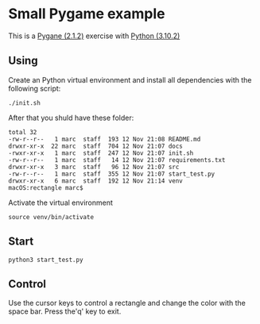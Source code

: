 # Small Pygame example

This is a [Pygane (2.1.2)](https://www.pygame.org/news[Pygame) exercise with [Python (3.10.2)](https://www.python.org/downloads/)

## Using
Create an Python virtual environment and install all dependencies with the following script:

    ./init.sh

After that you shuld have these folder:

    total 32
    -rw-r--r--   1 marc  staff  193 12 Nov 21:08 README.md
    drwxr-xr-x  22 marc  staff  704 12 Nov 21:07 docs
    -rwxr-xr-x   1 marc  staff  247 12 Nov 21:07 init.sh
    -rw-r--r--   1 marc  staff   14 12 Nov 21:07 requirements.txt
    drwxr-xr-x   3 marc  staff   96 12 Nov 21:07 src
    -rw-r--r--   1 marc  staff  355 12 Nov 21:07 start_test.py
    drwxr-xr-x   6 marc  staff  192 12 Nov 21:14 venv
    macOS:rectangle marc$ 

Activate the virtual environment

    source venv/bin/activate

## Start
    python3 start_test.py

## Control
Use the cursor keys to control a rectangle and change the color with the space bar.  Press the'q' key to exit.
